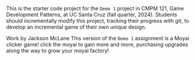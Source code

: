 This is the starter code project for the `Demo 1` project in CMPM 121, Game Development Patterns, at UC Santa Cruz (fall quarter, 2024). Students should incrementally modify this project, tracking their progress with git, to develop an incremental game of their own unique design.

Work by Jackson McLane
This version of the `Demo 1` assignment is a Moyai clicker game! click the moyai to gain more and more, purchasing upgrades along the way to grow your moyai factory!